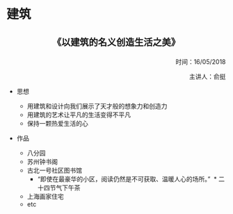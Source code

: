 # 建筑

## **<p align="center">《以建筑的名义创造生活之美》</p>**
<p align="right">时间：16/05/2018</p>
<p align="right">主讲人：俞挺</p>

* 思想
  * 用建筑和设计向我们展示了天才般的想象力和创造力
  * 用建筑的艺术让平凡的生活变得不平凡
  * 保持一颗热爱生活的心

* 作品
  * 八分园
  * 苏州钟书阁
  * 古北一号社区图书馆
    * “即使在最豪华的小区，阅读仍然是不可获取、温暖人心的场所。”
  * 二十四节气下午茶
  * 上海画家住宅
  * etc
